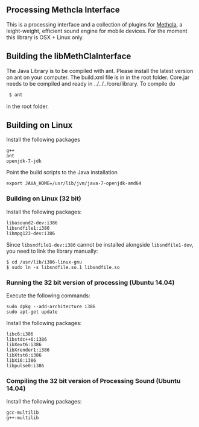 ## Processing Methcla Interface

This is a processing interface and a collection of plugins for [Methcla](http://methc.la), a leight-weight, efficient sound engine for mobile devices. For the moment this library is OSX + Linux only.


## Building the libMethClaInterface

The Java Library is to be compiled with ant. Please install the latest version on ant on your computer. The build.xml file is in in the root folder. Core.jar needs to be compiled and ready in ../../../core/library. To compile do

 ```bash
  $ ant
 ```

in the root folder.

## Building on Linux

Install the following packages

    g++
    ant
    openjdk-7-jdk

Point the build scripts to the Java installation

    export JAVA_HOME=/usr/lib/jvm/java-7-openjdk-amd64

### Building on Linux (32 bit)

Install the following packages:

    libasound2-dev:i386
    libsndfile1:i386
    libmpg123-dev:i386

Since `libsndfile1-dev:i386` cannot be installed alongside `libsndfile1-dev`, you need to link the library manually:

    $ cd /usr/lib/i386-linux-gnu
    $ sudo ln -s libsndfile.so.1 libsndfile.so

### Running the 32 bit version of processing (Ubuntu 14.04)

Execute the following commands:

    sudo dpkg --add-architecture i386
    sudo apt-get update

Install the following packages:

    libc6:i386
    libstdc++6:i386
    libXext6:i386
    libXrender1:i386
    libXtst6:i386
    libXi6:i386
    libpulse0:i386

### Compiling the 32 bit version of Processing Sound (Ubuntu 14.04)

Install the following packages:

    gcc-multilib
    g++-multilib
